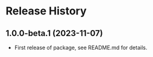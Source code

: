 # Release History

## 1.0.0-beta.1 (2023-11-07)

- First release of package, see README.md for details.
